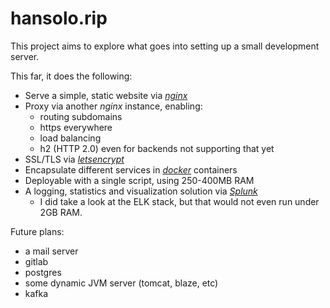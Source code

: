 # hansolo.rip

This project aims to explore what goes into setting up a small development server.

This far, it does the following:
- Serve a simple, static website via [*nginx*](http://nginx.org/)
- Proxy via another *nginx* instance, enabling:
  - routing subdomains
  - https everywhere
  - load balancing
  - h2 (HTTP 2.0) even for backends not supporting that yet
- SSL/TLS via [*letsencrypt*](https://letsencrypt.org/)
- Encapsulate different services in [*docker*](https://www.docker.com/) containers
- Deployable with a single script, using 250-400MB RAM
- A logging, statistics and visualization solution via [*Splunk*](https://www.splunk.com)
  - I did take a look at the ELK stack, but that would not even run under 2GB RAM.

Future plans:
- a mail server
- gitlab
- postgres
- some dynamic JVM server (tomcat, blaze, etc)
- kafka
